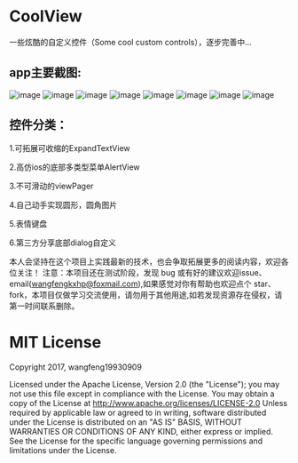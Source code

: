 # CoolView
一些炫酷的自定义控件（Some cool custom controls），逐步完善中...


app主要截图:
-------

![image](https://github.com/wangfeng19930909/CoolView/blob/master/screenshot/1.png)
![image](https://github.com/wangfeng19930909/CoolView/blob/master/screenshot/2.png)
![image](https://github.com/wangfeng19930909/CoolView/blob/master/screenshot/3.png)
![image](https://github.com/wangfeng19930909/CoolView/blob/master/screenshot/4.png)
![image](https://github.com/wangfeng19930909/CoolView/blob/master/screenshot/5.png)
![image](https://github.com/wangfeng19930909/CoolView/blob/master/screenshot/6.png)
![image](https://github.com/wangfeng19930909/CoolView/blob/master/screenshot/7.png)
![image](https://github.com/wangfeng19930909/CoolView/blob/master/screenshot/8.png)


控件分类：
-------

1.可拓展可收缩的ExpandTextView

2.高仿ios的底部多类型菜单AlertView

3.不可滑动的viewPager

4.自己动手实现圆形，圆角图片

5.表情键盘

6.第三方分享底部dialog自定义


本人会坚持在这个项目上实践最新的技术，也会争取拓展更多的阅读内容，欢迎各位关注！ 注意：本项目还在测试阶段，发现 bug 或有好的建议欢迎issue、email(wangfengkxhp@foxmail.com),如果感觉对你有帮助也欢迎点个 star、fork，本项目仅做学习交流使用，请勿用于其他用途,如若发现资源存在侵权，请第一时间联系删除。

 



MIT License
=================================== 
Copyright 2017, wangfeng19930909

   Licensed under the Apache License, Version 2.0 (the "License");
   you may not use this file except in compliance with the License.
   You may obtain a copy of the License at http://www.apache.org/licenses/LICENSE-2.0
   Unless required by applicable law or agreed to in writing, software
   distributed under the License is distributed on an "AS IS" BASIS,
   WITHOUT WARRANTIES OR CONDITIONS OF ANY KIND, either express or implied.
   See the License for the specific language governing permissions and
   limitations under the License.
